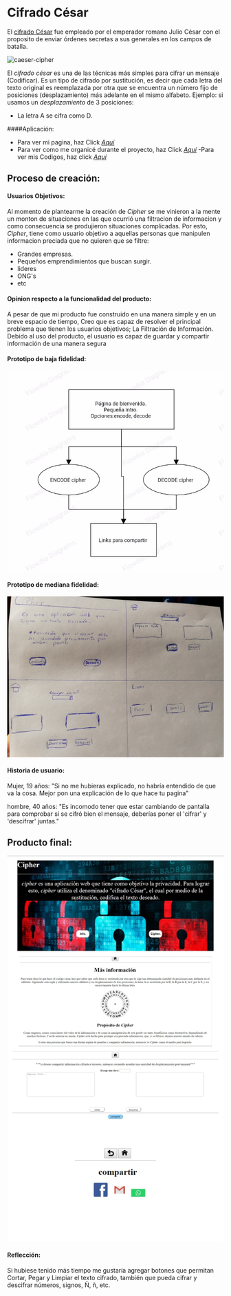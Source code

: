 # Cifrado César
El [cifrado César](https://en.wikipedia.org/wiki/Caesar_cipher) fue empleado por el emperador romano Julio César con el proposito de enviar órdenes secretas a sus generales en los campos de batalla.

![caeser-cipher](https://i.pinimg.com/736x/10/b3/d2/10b3d21a4714660514dd327361c13459.jpg)

El _cifrado césar_ es una de las técnicas más simples para cifrar un mensaje (Codificar). Es un tipo de cifrado por sustitución, es decir que cada letra del texto original es reemplazada por otra que se encuentra un número fijo de posiciones (desplazamiento) más adelante en el mismo alfabeto.
Ejemplo: si usamos un _desplazamiento_ de 3 posiciones:
- La letra A se cifra como D.

####Aplicación:

- Para ver mi pagina, haz Click [*_Aquí_*](https://mariapazbeltran.github.io/SCL011-Cipher/src/index.html)
- Para ver como me organicé durante el proyecto, haz Click [*_Aquí_*](https://trello.com/b/t72qvdzf/cipher)
-Para ver mis Codigos, haz click [*_Aquí_*](https://github.com/mariaPazBeltran/SCL011-Cipher)
## Proceso de creación:
#### Usuarios Objetivos:
Al momento de plantearme la creación de _Cipher_ se me vinieron a la mente un monton de situaciones en las que ocurrió una filtracion de informacion y como consecuencia se produjieron situaciones complicadas. Por esto, _Cipher_, tiene como usuario objetivo a aquellas personas que manipulen informacion preciada que no quieren que se filtre:
- Grandes empresas.
- Pequeños emprendimientos que buscan surgir.
- lideres
- ONG's
- etc

#### Opinion respecto a la funcionalidad del producto:
A pesar de que mi producto fue construido en una manera simple y en un breve espacio de tiempo, Creo que es capaz de resolver el principal problema que tienen los usuarios objetivos; La Filtración de Información.
Debido al uso del producto, el usuario es capaz de guardar y compartir información de una manera segura

#### Prototipo de baja fidelidad:

![Control-de-Flujo](https://raw.githubusercontent.com/mariaPazBeltran/SCL011-Cipher/master/ControlDeFlujo.jpg)

#### Prototipo de mediana fidelidad:

![Sketch](https://raw.githubusercontent.com/mariaPazBeltran/SCL011-Cipher/master/sketch.jpg)

#### Historia de usuario:

Mujer, 19 años:
"Si no me hubieras explicado, no habría entendido de que va la cosa. Mejor pon una explicación de lo que hace tu pagina"

hombre, 40 años:
"Es incomodo tener que estar cambiando de pantalla para comprobar si se cifró bien el mensaje, deberías poner el 'cifrar' y 'descifrar' juntas."

## Producto final:
![Producto-Final](https://raw.githubusercontent.com/mariaPazBeltran/SCL011-Cipher/master/productoFinal.jpg)

#### Reflección:
Si hubiese tenido más tiempo me gustaría agregar botones que permitan Cortar, Pegar y Limpiar el texto cifrado, también que pueda cifrar y descifrar números, signos, Ñ, ñ, etc.